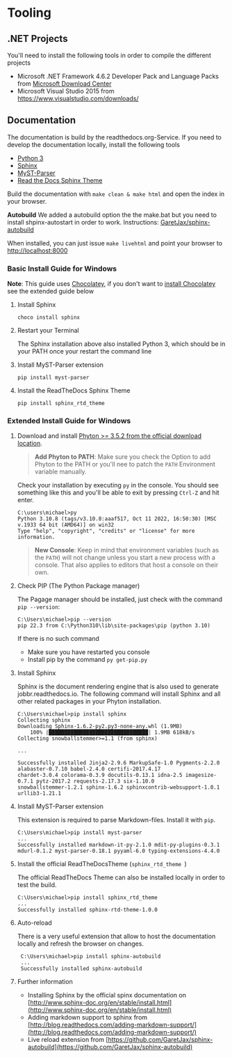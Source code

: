# Tooling
## .NET Projects
You'll need to install the following tools in order to compile the different projects

* Microsoft .NET Framework 4.6.2 Developer Pack and Language Packs from [Microsoft Download Center](https://www.microsoft.com/en-us/download/confirmation.aspx?id=53321)
* Microsoft Visual Studio 2015 from https://www.visualstudio.com/downloads/

## Documentation
The documentation is build by the readthedocs.org-Service. If you need to develop the documentation locally, install the following tools

* [Python 3](https://docs.python-guide.org/starting/install3/win/)
* [Sphinx](https://www.sphinx-doc.org/en/master/usage/installation.html)
* [MyST-Parser](https://github.com/executablebooks/MyST-Parser)
* [Read the Docs Sphinx Theme](https://github.com/readthedocs/sphinx_rtd_theme)

Build the documentation with `make clean & make html` and open the index in your browser.

**Autobuild**
We added a autobuild option the the make.bat but you need to install shpinx-autostart in order to work. Instructions: [GaretJax/sphinx-autobuild](https://github.com/GaretJax/sphinx-autobuild)

When installed, you can just issue `make livehtml` and point your browser to [http://localhost:8000](http://localhost:8000)

### Basic Install Guide for Windows
**Note**: This guide uses [Chocolatey](https://chocolatey.org/), if you don't want to [install Chocolatey](https://chocolatey.org/install) see the extended guide below

1. Install Sphinx

    ```
    choco install sphinx
    ```

2. Restart your Terminal

    The Sphinx installation above also installed Python 3, which should be in your PATH once your restart the command line

3. Install MyST-Parser extension

    ```
    pip install myst-parser
    ```

4. Install the ReadTheDocs Sphinx Theme

    ```
    pip install sphinx_rtd_theme
    ```

### Extended Install Guide for Windows
1. Download and install [Phyton >= 3.5.2 from the official download location](https://www.python.org/downloads/). 

    > **Add Phyton to PATH**: Make sure you check the Option to add Phyton to the PATH or you'll nee to patch the `PATH` Environment variable manually.

    Check your installation by executing `py` in the console. You should see something like this and you'll be able to exit by pressing `Ctrl-Z` and hit enter. 

    ```
    C:\users\michael>py
    Python 3.10.8 (tags/v3.10.8:aaaf517, Oct 11 2022, 16:50:30) [MSC v.1933 64 bit (AMD64)] on win32
    Type "help", "copyright", "credits" or "license" for more information.
    ```
    > **New Console**: Keep in mind that environment variables (such as the `PATH`) will not change unless you start a new process with a console. That also applies to editors that host a console on their own.

2. Check PIP (The Python Package manager)
    
    The Pagage manager should be installed, just check with the command `pip --version`:

    ```
    C:\Users\michael>pip --version
    pip 22.3 from C:\Python310\lib\site-packages\pip (python 3.10)
    ```
    If there is no such command
    * Make sure you have restarted you console
    * Install pip by the command `py get-pip.py`

3. Install Sphinx

    Sphinx is the document rendering engine that is also used to generate jobbr.readthedocs.io. The following command will install Sphinx and all other related packages in your Phyton installation.

    ```
    C:\Users\michael>pip install sphinx
    Collecting sphinx
    Downloading Sphinx-1.6.2-py2.py3-none-any.whl (1.9MB)
        100% |████████████████████████████████| 1.9MB 618kB/s
    Collecting snowballstemmer>=1.1 (from sphinx)

    ...

    Successfully installed Jinja2-2.9.6 MarkupSafe-1.0 Pygments-2.2.0 alabaster-0.7.10 babel-2.4.0 certifi-2017.4.17 
    chardet-3.0.4 colorama-0.3.9 docutils-0.13.1 idna-2.5 imagesize-0.7.1 pytz-2017.2 requests-2.17.3 six-1.10.0 
    snowballstemmer-1.2.1 sphinx-1.6.2 sphinxcontrib-websupport-1.0.1 urllib3-1.21.1
    ```

4. Install MyST-Parser extension

    This extension is required to parse Markdown-files. Install it with `pip`.

    ```
    C:\Users\michael>pip install myst-parser
    ...
    Successfully installed markdown-it-py-2.1.0 mdit-py-plugins-0.3.1 mdurl-0.1.2 myst-parser-0.18.1 pyyaml-6.0 typing-extensions-4.4.0
    ```

5. Install the official ReadTheDocsTheme (`sphinx_rtd_theme `)

    The official ReadTheDocs Theme can also be installed locally in order to test the build.

    ```
    C:\Users\michael>pip install sphinx_rtd_theme
    ...
    Successfully installed sphinx-rtd-theme-1.0.0
    ```    
6. Auto-reload

   There is a very useful extension that allow to host the documentation locally and refresh the browser on changes. 

   ```
    C:\Users\michael>pip install sphinx-autobuild
    ...
    Successfully installed sphinx-autobuild
    ```    
7. Further information

    * Installing Sphinx by the official spinx documentation on [http://www.sphinx-doc.org/en/stable/install.html](http://www.sphinx-doc.org/en/stable/install.html)
    * Adding markdown support to sphinx from [http://blog.readthedocs.com/adding-markdown-support/](http://blog.readthedocs.com/adding-markdown-support/)
    * Live reload extension from [https://github.com/GaretJax/sphinx-autobuild](https://github.com/GaretJax/sphinx-autobuild)